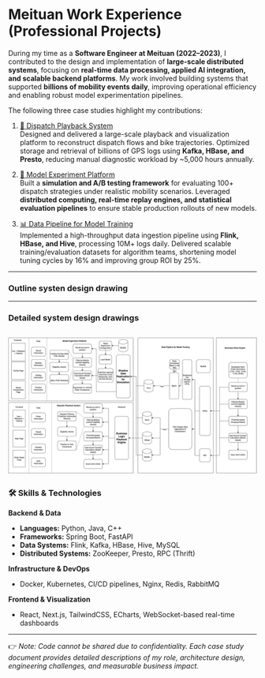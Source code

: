 # Meituan Work Experience (Professional Projects)

During my time as a **Software Engineer at Meituan (2022–2023)**, I contributed to the design and
implementation of **large-scale distributed systems**, focusing on **real-time data processing, applied AI
integration, and scalable backend platforms**. My work involved building systems that supported **billions of
mobility events daily**, improving operational efficiency and enabling robust model experimentation pipelines.

The following three case studies highlight my contributions:

1. [🚖 Dispatch Playback System](project1-dispatch-playback.md)  
   Designed and delivered a large-scale playback and visualization platform to reconstruct dispatch flows
   and bike trajectories. Optimized storage and retrieval of billions of GPS logs using **Kafka, HBase, and Presto**,
   reducing manual diagnostic workload by ~5,000 hours annually.

2. [🧪 Model Experiment Platform](project2-model-experiment.md)  
   Built a **simulation and A/B testing framework** for evaluating 100+ dispatch strategies under realistic
   mobility scenarios. Leveraged **distributed computing, real-time replay engines, and statistical evaluation
   pipelines** to ensure stable production rollouts of new models.

3. [📊 Data Pipeline for Model Training](project3-data-process.md)  
   Implemented a high-throughput data ingestion pipeline using **Flink, HBase, and Hive**, processing
   10M+ logs daily. Delivered scalable training/evaluation datasets for algorithm teams, shortening model
   tuning cycles by 16% and improving group ROI by 25%.

---
### Outline systen design drawing

---
### Detailed system design drawings
![UDMT.png](assets%2FUDMT.jpg)
---

### 🛠 Skills & Technologies

**Backend & Data**
- **Languages:** Python, Java, C++
- **Frameworks:** Spring Boot, FastAPI
- **Data Systems:** Flink, Kafka, HBase, Hive, MySQL
- **Distributed Systems:** ZooKeeper, Presto, RPC (Thrift)

**Infrastructure & DevOps**
- Docker, Kubernetes, CI/CD pipelines, Nginx, Redis, RabbitMQ

**Frontend & Visualization**
- React, Next.js, TailwindCSS, ECharts, WebSocket-based real-time dashboards

---

👉 *Note: Code cannot be shared due to confidentiality. Each case study document provides detailed
descriptions of my role, architecture design, engineering challenges, and measurable business impact.*

